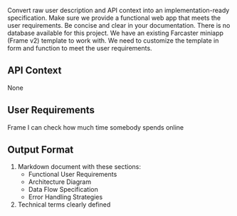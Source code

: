 Convert raw user description and API context into an implementation-ready specification.
Make sure we provide a functional web app that meets the user requirements.
Be concise and clear in your documentation.
There is no database available for this project.
We have an existing Farcaster miniapp (Frame v2) template to work with.
We need to customize the template in form and function to meet the user requirements.

## API Context
None

## User Requirements
Frame I can check how much time somebody spends online

## Output Format
1. Markdown document with these sections:
   - Functional User Requirements
   - Architecture Diagram
   - Data Flow Specification
   - Error Handling Strategies
2. Technical terms clearly defined
